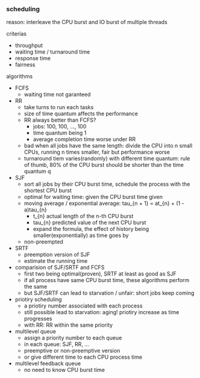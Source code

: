 ### scheduling

reason: interleave the CPU burst and IO burst of multiple threads

criterias
- throughput
- waiting time / turnaround time
- response time
- fairness

algorithms
- FCFS
    - waiting time not garanteed
- RR
    - take turns to run each tasks
    - size of time quantum affects the performance
    - RR always better than FCFS?
        - jobs: 100, 100, ..., 100
        - time quantum being 1
        - average completion time worse under RR
    - bad when all jobs have the same length: divide the CPU into n small CPUs, running n times smaller, fair but performance worse
    - turnaround tiem varies(randomly) with different time quantum: rule of thumb, 80% of the CPU burst should be shorter than the time quantum q
- SJF
    - sort all jobs by their CPU burst time, schedule the process with the shortest CPU burst
    - optimal for waiting time: given the CPU burst time given
    - moving average / exponential average: tau_{n + 1} = at_{n} + (1 - a)tau_{n}
        - t_{n} actual length of the n-th CPU burst
        - tau_{n} predicted value of the next CPU burst
        - expand the formula, the effect of history being smaller(exponentially) as time goes by
    - non-preempted
- SRTF
    - preemption version of SJF
    - estimate the running time
- comparision of SJF/SRTF and FCFS
    - first two being optimal(proven), SRTF at least as good as SJF
    - if all process have same CPU burst time, these algorithms perform the same
    - but SJF/SRTF can lead to starvation / unfair: short jobs keep coming
- priotiry scheduling
    - a priotiry number associated with each process
    - still possible lead to starvation: aging! priotiry increase as time progresses
    - with RR: RR within the same priority
- multilevel queue  
    - assign a priority number to each queue
    - in each queue: SJF, RR, ...
    - preemptive or non-preemptive version
    - or give different time to each CPU process time
- multilevel feedback queue
    - no need to know CPU burst time

